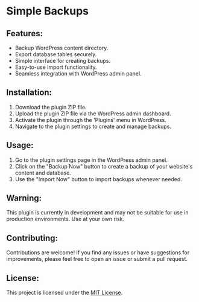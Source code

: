 # Simple Backups

## Features:
- Backup WordPress content directory.
- Export database tables securely.
- Simple interface for creating backups.
- Easy-to-use import functionality.
- Seamless integration with WordPress admin panel.

## Installation:
1. Download the plugin ZIP file.
2. Upload the plugin ZIP file via the WordPress admin dashboard.
3. Activate the plugin through the 'Plugins' menu in WordPress.
4. Navigate to the plugin settings to create and manage backups.

## Usage:
1. Go to the plugin settings page in the WordPress admin panel.
2. Click on the "Backup Now" button to create a backup of your website's content and database.
3. Use the "Import Now" button to import backups whenever needed.

## Warning:
This plugin is currently in development and may not be suitable for use in production environments. Use at your own risk.

## Contributing:
Contributions are welcome! If you find any issues or have suggestions for improvements, please feel free to open an issue or submit a pull request.

## License:
This project is licensed under the [MIT License](LICENSE).
